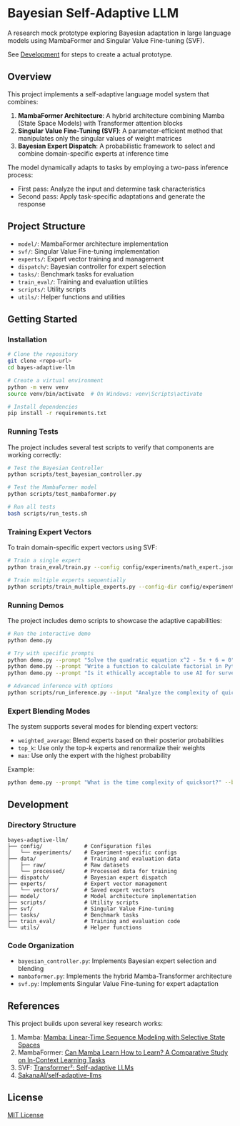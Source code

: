 # Bayesian Self-Adaptive LLM

A research mock prototype exploring Bayesian adaptation in large language models using MambaFormer and Singular Value Fine-tuning (SVF).

See [Development](https://github.com/angrysky56/bayes-adaptive-llm/blob/main/to_develop.md) for steps to create a actual prototype.

## Overview

This project implements a self-adaptive language model system that combines:

1. **MambaFormer Architecture**: A hybrid architecture combining Mamba (State Space Models) with Transformer attention blocks
2. **Singular Value Fine-Tuning (SVF)**: A parameter-efficient method that manipulates only the singular values of weight matrices
3. **Bayesian Expert Dispatch**: A probabilistic framework to select and combine domain-specific experts at inference time

The model dynamically adapts to tasks by employing a two-pass inference process:

- First pass: Analyze the input and determine task characteristics
- Second pass: Apply task-specific adaptations and generate the response

## Project Structure

- `model/`: MambaFormer architecture implementation
- `svf/`: Singular Value Fine-tuning implementation
- `experts/`: Expert vector training and management
- `dispatch/`: Bayesian controller for expert selection
- `tasks/`: Benchmark tasks for evaluation
- `train_eval/`: Training and evaluation utilities
- `scripts/`: Utility scripts
- `utils/`: Helper functions and utilities

## Getting Started

### Installation

```bash
# Clone the repository
git clone <repo-url>
cd bayes-adaptive-llm

# Create a virtual environment
python -m venv venv
source venv/bin/activate  # On Windows: venv\Scripts\activate

# Install dependencies
pip install -r requirements.txt
```

### Running Tests

The project includes several test scripts to verify that components are working correctly:

```bash
# Test the Bayesian Controller
python scripts/test_bayesian_controller.py

# Test the MambaFormer model
python scripts/test_mambaformer.py

# Run all tests
bash scripts/run_tests.sh
```

### Training Expert Vectors

To train domain-specific expert vectors using SVF:

```bash
# Train a single expert
python train_eval/train.py --config config/experiments/math_expert.json

# Train multiple experts sequentially
python scripts/train_multiple_experts.py --config-dir config/experiments
```

### Running Demos

The project includes demo scripts to showcase the adaptive capabilities:

```bash
# Run the interactive demo
python demo.py

# Try with specific prompts
python demo.py --prompt "Solve the quadratic equation x^2 - 5x + 6 = 0"
python demo.py --prompt "Write a function to calculate factorial in Python"
python demo.py --prompt "Is it ethically acceptable to use AI for surveillance?"

# Advanced inference with options
python scripts/run_inference.py --input "Analyze the complexity of quicksort" --show-experts --blending-mode weighted_average
```

### Expert Blending Modes

The system supports several modes for blending expert vectors:

- `weighted_average`: Blend experts based on their posterior probabilities
- `top_k`: Use only the top-k experts and renormalize their weights
- `max`: Use only the expert with the highest probability

Example:
```bash
python demo.py --prompt "What is the time complexity of quicksort?" --blending-mode top_k --top-k 2
```

## Development

### Directory Structure

```
bayes-adaptive-llm/
├── config/             # Configuration files
│   └── experiments/    # Experiment-specific configs
├── data/               # Training and evaluation data
│   ├── raw/            # Raw datasets
│   └── processed/      # Processed data for training
├── dispatch/           # Bayesian expert dispatch
├── experts/            # Expert vector management
│   └── vectors/        # Saved expert vectors
├── model/              # Model architecture implementation
├── scripts/            # Utility scripts
├── svf/                # Singular Value Fine-tuning
├── tasks/              # Benchmark tasks
├── train_eval/         # Training and evaluation code
└── utils/              # Helper functions
```

### Code Organization

- `bayesian_controller.py`: Implements Bayesian expert selection and blending
- `mambaformer.py`: Implements the hybrid Mamba-Transformer architecture
- `svf.py`: Implements Singular Value Fine-tuning for expert adaptation

## References

This project builds upon several key research works:

1. Mamba: [Mamba: Linear-Time Sequence Modeling with Selective State Spaces](https://arxiv.org/abs/2312.00752)
2. MambaFormer: [Can Mamba Learn How to Learn? A Comparative Study on In-Context Learning Tasks](https://arxiv.org/abs/2402.04248)
3. SVF: [Transformer²: Self-adaptive LLMs](https://arxiv.org/abs/2501.06252)
4. [SakanaAI/self-adaptive-llms](https://github.com/SakanaAI/self-adaptive-llms)

## License

[MIT License](LICENSE)

